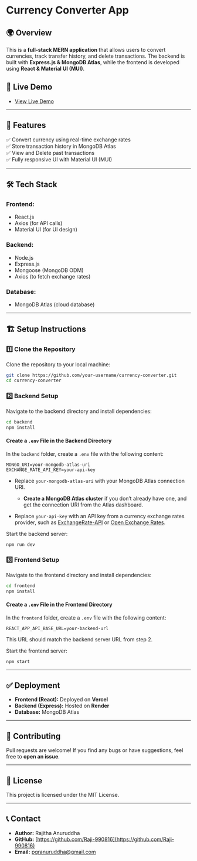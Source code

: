 # Currency Converter App

## 🌍 Overview

This is a **full-stack MERN application** that allows users to convert currencies, track transfer history, and delete transactions. The backend is built with **Express.js & MongoDB Atlas**, while the frontend is developed using **React & Material UI (MUI)**.

## 🚀 Live Demo

- [View Live Demo](https://currency-converter-app-frontend-theta.vercel.app/)

---

## 📌 Features

✅ Convert currency using real-time exchange rates  
✅ Store transaction history in MongoDB Atlas  
✅ View and Delete past transactions  
✅ Fully responsive UI with Material UI (MUI)

---

## 🛠️ Tech Stack

### **Frontend:**
- React.js
- Axios (for API calls)
- Material UI (for UI design)

### **Backend:**
- Node.js
- Express.js
- Mongoose (MongoDB ODM)
- Axios (to fetch exchange rates)

### **Database:**
- MongoDB Atlas (cloud database)

---

## 🏗️ Setup Instructions

### **1️⃣ Clone the Repository**

Clone the repository to your local machine:

```sh
git clone https://github.com/your-username/currency-converter.git
cd currency-converter
```

### **2️⃣ Backend Setup**

Navigate to the backend directory and install dependencies:

```sh
cd backend
npm install
```

#### **Create a `.env` File in the Backend Directory**

In the `backend` folder, create a `.env` file with the following content:

```
MONGO_URI=your-mongodb-atlas-uri
EXCHANGE_RATE_API_KEY=your-api-key
```

- Replace `your-mongodb-atlas-uri` with your MongoDB Atlas connection URI.  
  - **Create a MongoDB Atlas cluster** if you don’t already have one, and get the connection URI from the Atlas dashboard.
  
- Replace `your-api-key` with an API key from a currency exchange rates provider, such as [ExchangeRate-API](https://www.exchangerate-api.com/) or [Open Exchange Rates](https://openexchangerates.org/).

Start the backend server:

```sh
npm run dev
```

### **3️⃣ Frontend Setup**

Navigate to the frontend directory and install dependencies:

```sh
cd frontend
npm install
```

#### **Create a `.env` File in the Frontend Directory**

In the `frontend` folder, create a `.env` file with the following content:

```
REACT_APP_API_BASE_URL=your-backend-url
```
This URL should match the backend server URL from step 2.

Start the frontend server:

```sh
npm start
```
---

## ✅ Deployment

- **Frontend (React):** Deployed on **Vercel**
- **Backend (Express):** Hosted on **Render**
- **Database:** MongoDB Atlas

---

## 🤝 Contributing

Pull requests are welcome! If you find any bugs or have suggestions, feel free to **open an issue**.

---

## 📜 License

This project is licensed under the MIT License.

---

## 📞 Contact

- **Author:** Rajitha Anuruddha
- **GitHub:** [https://github.com/Raji-990816](https://github.com/Raji-990816)
- **Email:** [pgranuruddha@gmail.com](mailto\:pgranuruddha@gmail.com)


